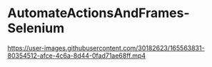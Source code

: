 # AutomateActionsAndFrames-Selenium

https://user-images.githubusercontent.com/30182623/165563831-80354512-afce-4c6a-8d44-0fad71ae68ff.mp4


